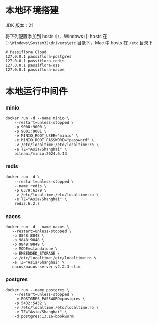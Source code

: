 # 本地环境搭建

JDK 版本：21


将下列配置添加到 hosts 中，Windows 中 hosts 在 `C:\Windows\System32\drivers\etc` 目录下，Mac 中 hosts 在 `/etc` 目录下
```shell
# Passiflora Cloud
127.0.0.1 passiflora-postgres
127.0.0.1 passiflora-redis
127.0.0.1 passiflora-oss
127.0.0.1 passiflora-nacos
```

# 本地运行中间件
### minio
```shell
docker run -d --name minio \
    --restart=unless-stopped \
    -p 9000:9000 \
    -p 9001:9001 \
    -e MINIO_ROOT_USER="minio" \
    -e MINIO_ROOT_PASSWORD="password" \
    -v /etc/localtime:/etc/localtime:ro \
    -e TZ="Asia/Shanghai" \
    bitnami/minio:2024.6.13
```

### redis
```shell
docker run -d \
    --restart=unless-stopped \
    --name redis \
    -p 6379:6379 \
    -v /etc/localtime:/etc/localtime:ro \
    -e TZ="Asia/Shanghai" \
    redis:6.2.7
```

### nacos
```shell
docker run -d --name nacos \
   --restart=unless-stopped \
   -p 8848:8848 \
   -p 9848:9848 \
   -p 9849:9849 \
   -e MODE=standalone \
   -e EMBEDDED_STORAGE \
   -v /etc/localtime:/etc/localtime:ro \
   -e TZ="Asia/Shanghai" \
   nacos/nacos-server:v2.2.3-slim
```

### postgres
```shell
docker run --name postgres \
    --restart=unless-stopped \
    -e POSTGRES_PASSWORD=postgres \
    -p 5432:5432 \
    -v /etc/localtime:/etc/localtime:ro \
    -e TZ="Asia/Shanghai" \
    -d postgres:13.16-bookworm
```